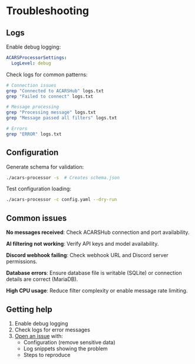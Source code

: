 # Troubleshooting

## Logs

Enable debug logging:
```yaml
ACARSProcessorSettings:
  LogLevel: debug
```

Check logs for common patterns:
```bash
# Connection issues
grep "Connected to ACARSHub" logs.txt
grep "Failed to connect" logs.txt

# Message processing
grep "Processing message" logs.txt
grep "Message passed all filters" logs.txt

# Errors
grep "ERROR" logs.txt
```

## Configuration

Generate schema for validation:
```bash
./acars-processor -s  # Creates schema.json
```

Test configuration loading:
```bash
./acars-processor -c config.yaml --dry-run
```

## Common issues

**No messages received**: Check ACARSHub connection and port availability.

**AI filtering not working**: Verify API keys and model availability.

**Discord webhook failing**: Check webhook URL and Discord server permissions.

**Database errors**: Ensure database file is writable (SQLite) or connection details are correct (MariaDB).

**High CPU usage**: Reduce filter complexity or enable message rate limiting.

## Getting help

1. Enable debug logging
2. Check logs for error messages
3. [Open an issue](https://github.com/tyzbit/acars-processor/issues) with:
   - Configuration (remove sensitive data)
   - Log snippets showing the problem
   - Steps to reproduce
